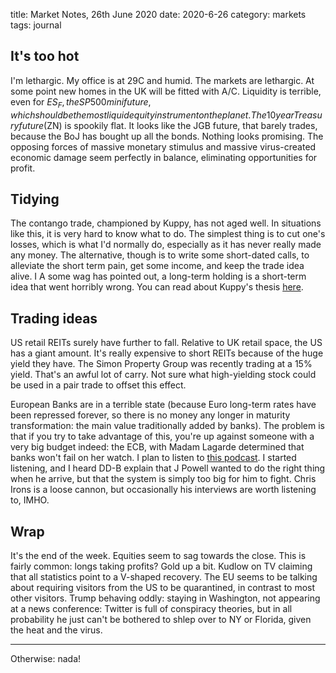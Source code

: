 title: Market Notes, 26th June 2020
date: 2020-6-26
category: markets
tags: journal

## It's too hot

I'm lethargic. My office is at 29C and humid. The markets are lethargic. 
At some point new homes in the UK will be fitted with A/C.
Liquidity is terrible, even for $ES_F, the SP 500 mini future, which should be the most liquid equity instrument on the planet.
The 10 year Treasury future ($ZN) is spookily flat. 
It looks like the JGB future, that barely trades, because the BoJ has bought up all the bonds.
Nothing looks promising. The opposing forces of massive monetary stimulus and massive virus-created economic damage seem perfectly in balance, eliminating opportunities for profit.

## Tidying

The contango trade, championed by Kuppy, has not aged well.
In situations like this, it is very hard to know what to do.
The simplest thing is to cut one's losses, which is what I'd normally do, 
especially as it has never really made any money.
The alternative, though is to write some short-dated calls, to alleviate the short term pain, 
get some income, and keep the trade idea alive.
I 
A some wag has pointed out, a long-term holding is a short-term idea that went horribly wrong.
You can read about Kuppy's thesis [here](https://adventuresincapitalism.com/2020/03/19/crude-contango/).

## Trading ideas

US retail REITs surely have further to fall. Relative to UK retail space, the US has a giant amount.
It's really expensive to short REITs because of the huge yield they have. 
The Simon Property Group was recently trading at a 15% yield. 
That's an awful lot of carry.
Not sure what high-yielding stock could be used in a pair trade to offset this effect.


European Banks are in a terrible state (because Euro long-term rates have been repressed forever, so there is no money any longer in maturity transformation: the main value traditionally added by banks). 
The problem is that if you try to take advantage of this, you're up against someone with a very big budget indeed:
the ECB, with Madam Lagarde determined that banks won't fail on her watch. 
I plan to listen to [this podcast](https://quoththeraven.podbean.com/e/quoth-the-raven-203-danielle-dimartino-booth/). I started listening, and I heard DD-B explain that J Powell wanted to do the right thing when he arrive, but that the system is simply too big for him to fight. Chris Irons is a loose cannon, but occasionally his interviews are worth listening to, IMHO.

## Wrap

It's the end of the week. 
Equities seem to sag towards the close.
This is fairly common: longs taking profits?
Gold up a bit.
Kudlow on TV claiming that all statistics point to a V-shaped recovery.
The EU seems to be talking about requiring visitors from the US to be quarantined, in contrast to most other visitors.
Trump behaving oddly: staying in Washington, not appearing at a news conference: Twitter is full of conspiracy theories, but in all probability he just can't be bothered to shlep over to NY or Florida, given the heat and the virus.


---

Otherwise: nada!